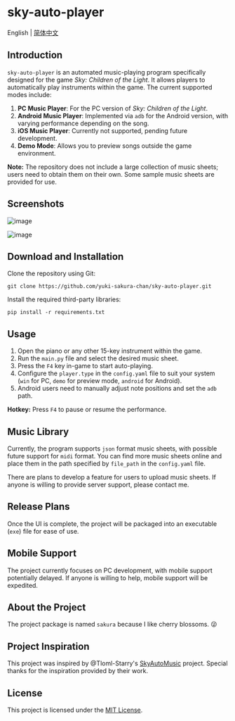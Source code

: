 # sky-auto-player

English | [简体中文](./README.zh-CN.md)

## Introduction

`sky-auto-player` is an automated music-playing program specifically designed for the game *Sky: Children of the Light*. It allows players to automatically play instruments within the game. The current supported modes include:

1. **PC Music Player**: For the PC version of *Sky: Children of the Light*.
2. **Android Music Player**: Implemented via `adb` for the Android version, with varying performance depending on the song.
3. **iOS Music Player**: Currently not supported, pending future development.
4. **Demo Mode**: Allows you to preview songs outside the game environment.

**Note:** The repository does not include a large collection of music sheets; users need to obtain them on their own. Some sample music sheets are provided for use.

## Screenshots

![image](https://github.com/user-attachments/assets/db417406-0b20-45a6-aa6b-391d3585eca8)

![image](https://github.com/user-attachments/assets/c26e0a2a-8cfa-4436-a9f4-9f20af253691)

## Download and Installation

Clone the repository using Git:

```shell
git clone https://github.com/yuki-sakura-chan/sky-auto-player.git
```

Install the required third-party libraries:

```shell
pip install -r requirements.txt
```

## Usage

1. Open the piano or any other 15-key instrument within the game.
2. Run the `main.py` file and select the desired music sheet.
3. Press the `F4` key in-game to start auto-playing.
4. Configure the `player.type` in the `config.yaml` file to suit your system (`win` for PC, `demo` for preview mode, `android` for Android).
5. Android users need to manually adjust note positions and set the `adb` path.

**Hotkey:** Press `F4` to pause or resume the performance.

## Music Library

Currently, the program supports `json` format music sheets, with possible future support for `midi` format. You can find more music sheets online and place them in the path specified by `file_path` in the `config.yaml` file.

There are plans to develop a feature for users to upload music sheets. If anyone is willing to provide server support, please contact me.

## Release Plans

Once the UI is complete, the project will be packaged into an executable (`exe`) file for ease of use.

## Mobile Support

The project currently focuses on PC development, with mobile support potentially delayed. If anyone is willing to help, mobile support will be expedited.

## About the Project

The project package is named `sakura` because I like cherry blossoms. 😜

## Project Inspiration

This project was inspired by @Tloml-Starry's [SkyAutoMusic](https://github.com/Tloml-Starry/SkyAutoMusic) project. Special thanks for the inspiration provided by their work.

## License

This project is licensed under the [MIT License](./LICENSE).
